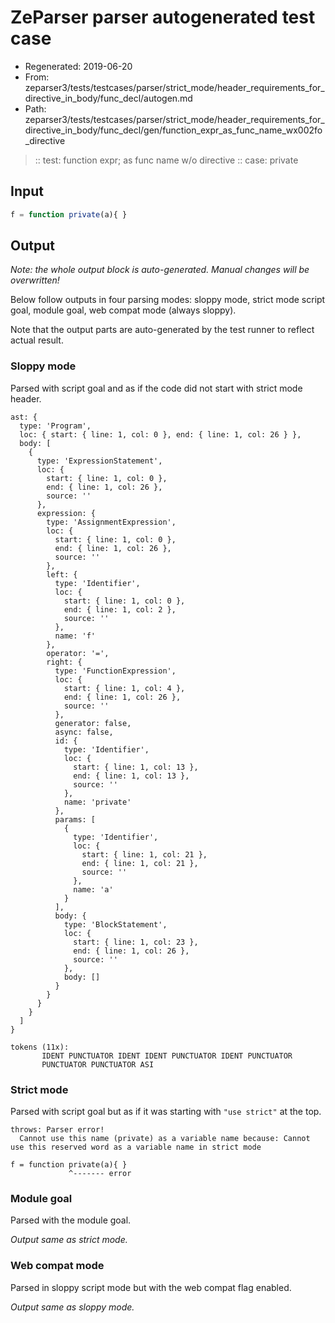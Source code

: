 # ZeParser parser autogenerated test case

- Regenerated: 2019-06-20
- From: zeparser3/tests/testcases/parser/strict_mode/header_requirements_for_directive_in_body/func_decl/autogen.md
- Path: zeparser3/tests/testcases/parser/strict_mode/header_requirements_for_directive_in_body/func_decl/gen/function_expr_as_func_name_wx002fo_directive

> :: test: function expr; as func name w/o directive
> :: case: private

## Input


`````js
f = function private(a){ }
`````

## Output

_Note: the whole output block is auto-generated. Manual changes will be overwritten!_

Below follow outputs in four parsing modes: sloppy mode, strict mode script goal, module goal, web compat mode (always sloppy).

Note that the output parts are auto-generated by the test runner to reflect actual result.

### Sloppy mode

Parsed with script goal and as if the code did not start with strict mode header.

`````
ast: {
  type: 'Program',
  loc: { start: { line: 1, col: 0 }, end: { line: 1, col: 26 } },
  body: [
    {
      type: 'ExpressionStatement',
      loc: {
        start: { line: 1, col: 0 },
        end: { line: 1, col: 26 },
        source: ''
      },
      expression: {
        type: 'AssignmentExpression',
        loc: {
          start: { line: 1, col: 0 },
          end: { line: 1, col: 26 },
          source: ''
        },
        left: {
          type: 'Identifier',
          loc: {
            start: { line: 1, col: 0 },
            end: { line: 1, col: 2 },
            source: ''
          },
          name: 'f'
        },
        operator: '=',
        right: {
          type: 'FunctionExpression',
          loc: {
            start: { line: 1, col: 4 },
            end: { line: 1, col: 26 },
            source: ''
          },
          generator: false,
          async: false,
          id: {
            type: 'Identifier',
            loc: {
              start: { line: 1, col: 13 },
              end: { line: 1, col: 13 },
              source: ''
            },
            name: 'private'
          },
          params: [
            {
              type: 'Identifier',
              loc: {
                start: { line: 1, col: 21 },
                end: { line: 1, col: 21 },
                source: ''
              },
              name: 'a'
            }
          ],
          body: {
            type: 'BlockStatement',
            loc: {
              start: { line: 1, col: 23 },
              end: { line: 1, col: 26 },
              source: ''
            },
            body: []
          }
        }
      }
    }
  ]
}

tokens (11x):
       IDENT PUNCTUATOR IDENT IDENT PUNCTUATOR IDENT PUNCTUATOR
       PUNCTUATOR PUNCTUATOR ASI
`````

### Strict mode

Parsed with script goal but as if it was starting with `"use strict"` at the top.

`````
throws: Parser error!
  Cannot use this name (private) as a variable name because: Cannot use this reserved word as a variable name in strict mode

f = function private(a){ }
             ^------- error
`````


### Module goal

Parsed with the module goal.

_Output same as strict mode._

### Web compat mode

Parsed in sloppy script mode but with the web compat flag enabled.

_Output same as sloppy mode._
